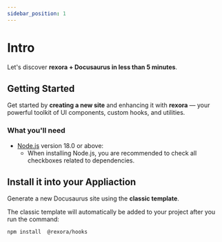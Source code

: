 ```yaml
---
sidebar_position: 1
---
```


# Intro

Let's discover **rexora + Docusaurus in less than 5 minutes**.

## Getting Started

Get started by **creating a new site** and enhancing it with **rexora** — your powerful toolkit of UI components, custom hooks, and utilities.


### What you'll need

- [Node.js](https://nodejs.org/en/download/) version 18.0 or above:
  - When installing Node.js, you are recommended to check all checkboxes related to dependencies.

## Install it into your Appliaction

Generate a new Docusaurus site using the **classic template**.

The classic template will automatically be added to your project after you run the command:

```bash
npm install  @rexora/hooks
